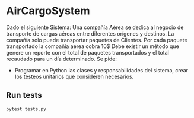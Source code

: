 # AirCargoSystem
Dado el siguiente Sistema:
Una compañía Aérea se dedica al negocio de transporte de cargas aéreas entre diferentes orígenes y destinos.
La compañía solo puede transportar paquetes de Clientes.
Por cada paquete transportado la compañía aérea cobra 10$
Debe existir un método que genere un reporte con el total de paquetes transportados y el total recaudado para un día determinado.
Se pide:
+ Programar en Python las clases y responsabilidades del sistema, crear los testeos unitarios que consideren necesarios.

## Run tests

`pytest tests.py`